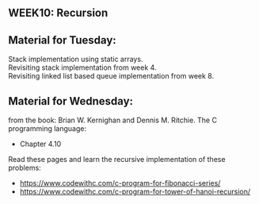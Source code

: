 ## WEEK10: Recursion
## Material for Tuesday:
Stack implementation using static arrays.  
Revisiting stack implementation from week 4.  
Revisiting linked list based queue implementation from week 8.  

## Material for Wednesday:
from the book: Brian W. Kernighan and Dennis M. Ritchie. The C programming language:
- Chapter 4.10

Read these pages and learn the recursive implementation of these problems:  
- https://www.codewithc.com/c-program-for-fibonacci-series/
- https://www.codewithc.com/c-program-for-tower-of-hanoi-recursion/